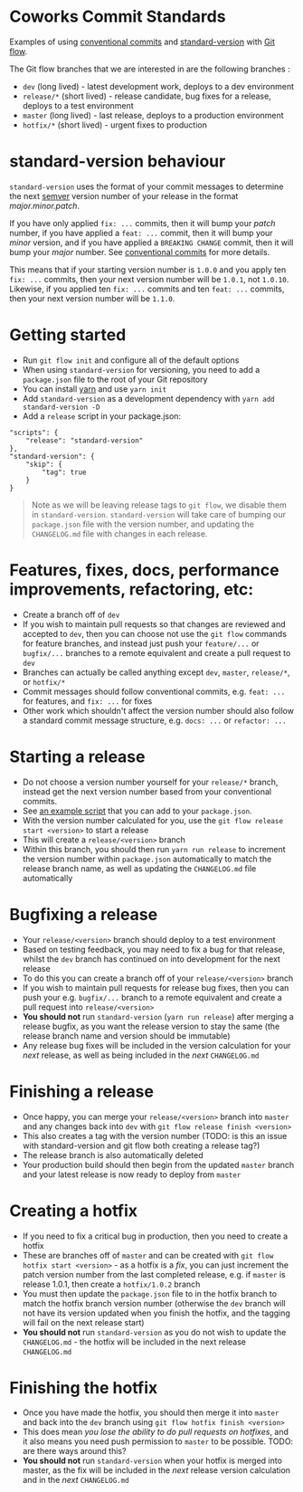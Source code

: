 # Coworks Commit Standards

Examples of using [conventional commits](https://conventionalcommits.org/) and [standard-version](https://github.com/conventional-changelog/standard-version) with [Git flow](http://nvie.com/posts/a-successful-git-branching-model/).

The Git flow branches that we are interested in are the following branches :

* `dev` (long lived) - latest development work, deploys to a dev environment
* `release/*` (short lived) - release candidate, bug fixes for a release, deploys to a test environment
* `master` (long lived) - last release, deploys to a production environment
* `hotfix/*` (short lived) - urgent fixes to production

# standard-version behaviour

`standard-version` uses the format of your commit messages to determine the next [semver](http://semver.org/) version number of your release in the format *major.minor.patch*. 

If you have only applied `fix: ...` commits, then it will bump your *patch* number, if you have applied a `feat: ...` commit, then it will bump your *minor* version, and if you have applied a `BREAKING CHANGE` commit, then it will bump your *major* number. See [conventional commits](https://conventionalcommits.org/) for more details.

This means that if your starting version number is `1.0.0` and you apply ten `fix: ...` commits, then your next version number will be `1.0.1`, not `1.0.10`. Likewise, if you applied ten `fix: ...` commits and ten `feat: ...` commits, then your next version number will be `1.1.0`.

# Getting started

* Run `git flow init` and configure all of the default options
* When using `standard-version` for versioning, you need to add a `package.json` file to the root of your Git repository
* You can install [yarn](https://yarnpkg.com/en/) and use `yarn init`
* Add `standard-version` as a development dependency with `yarn add standard-version -D`
* Add a `release` script in your package.json:

```
"scripts": {
    "release": "standard-version"
},
"standard-version": {
    "skip": {
        "tag": true
    }
}
```

> Note as we will be leaving release tags to `git flow`, we disable them in `standard-version`. `standard-version` will take care of bumping our `package.json` file with the version number, and updating the `CHANGELOG.md` file with changes in each release.

# Features, fixes, docs, performance improvements, refactoring, etc:

* Create a branch off of `dev`
* If you wish to maintain pull requests so that changes are reviewed and accepted to `dev`, then you can choose not use the `git flow` commands for feature branches, and instead just push your `feature/...` or `bugfix/...` branches to a remote equivalent and create a pull request to `dev`
* Branches can actually be called anything except `dev`, `master`, `release/*`, or `hotfix/*`
* Commit messages should follow conventional commits, e.g. `feat: ...` for features, and `fix: ...` for fixes
* Other work which shouldn't affect the version number should also follow a standard commit message structure, e.g. `docs: ...` or `refactor: ...`

# Starting a release

* Do not choose a version number yourself for your `release/*` branch, instead get the next version number based from your conventional commits. 
* See [an example script](https://github.com/devdigital/git-flow-standard-version/blob/master/get-next-version.js) that you can add to your `package.json`.
* With the version number calculated for you, use the `git flow release start <version>` to start a release
* This will create a `release/<version>` branch
* Within this branch, you should then run `yarn run release` to increment the version number within `package.json` automatically to match the release branch name, as well as updating the `CHANGELOG.md` file automatically

# Bugfixing a release

* Your `release/<version>` branch should deploy to a test environment
* Based on testing feedback, you may need to fix a bug for that release, whilst the `dev` branch has continued on into development for the next release
* To do this you can create a branch off of your `release/<version>` branch
* If you wish to maintain pull requests for release bug fixes, then you can push your e.g. `bugfix/...` branch to a remote equivalent and create a pull request into `release/<version>`
* **You should not** run `standard-version` (`yarn run release`) after merging a release bugfix, as you want the release version to stay the same (the release branch name and version should be immutable)
* Any release bug fixes will be included in the version calculation for your *next* release, as well as being included in the *next* `CHANGELOG.md`

# Finishing a release

* Once happy, you can merge your `release/<version>` branch into `master` and any changes back into `dev` with `git flow release finish <version>`
* This also creates a tag with the version number (TODO: is this an issue with standard-version and git flow both creating a release tag?)
* The release branch is also automatically deleted
* Your production build should then begin from the updated `master` branch and your latest release is now ready to deploy from `master`

# Creating a hotfix

* If you need to fix a critical bug in production, then you need to create a hotfix
* These are branches off of `master` and can be created with `git flow hotfix start <version>` - as a hotfix is a *fix*, you can just increment the patch version number from the last completed release, e.g. if `master` is release 1.0.1, then create a `hotfix/1.0.2` branch
* You must then update the `package.json` file to in the hotfix branch to match the hotfix branch version number (otherwise the `dev` branch will not have its version updated when you finish the hotfix, and the tagging will fail on the next release start) 
* **You should not** run `standard-version` as you do not wish to update the `CHANGELOG.md` - the hotfix will be included in the next release `CHANGELOG.md` 

# Finishing the hotfix

* Once you have made the hotfix, you should then merge it into `master` and back into the `dev` branch using `git flow hotfix finish <version>`
* This does mean *you lose the ability to do pull requests on hotfixes*, and it also means you need push permission to `master` to be possible. TODO: are there ways around this?
* **You should not** run `standard-version` when your hotfix is merged into master, as the fix will be included in the *next* release version calculation and in the *next* `CHANGELOG.md`
